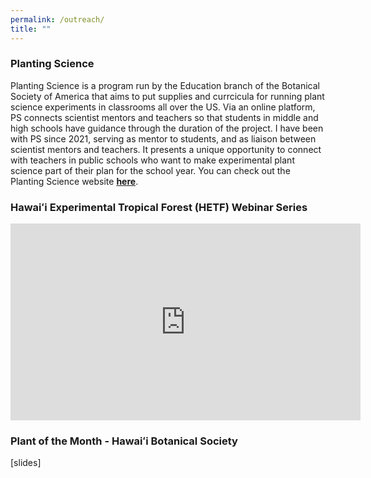 ```yaml
---
permalink: /outreach/
title: ""
--- 
```

### Planting Science

Planting Science is a program run by the Education branch of the Botanical Society of America that aims to put supplies and currcicula for running plant science experiments in classrooms all over the US. Via an online platform, PS connects scientist mentors and teachers so that students in middle and high schools have guidance through the duration of the project. I have been with PS since 2021, serving as mentor to students, and as liaison between scientist mentors and teachers. It presents a unique opportunity to connect with teachers in public schools who want to make experimental plant science part of their plan for the school year. You can check out the Planting Science website [**here**](https://plantingscience.org/). 
 
### Hawaiʻi Experimental Tropical Forest (HETF) Webinar Series 

<iframe src="https://www.youtube.com/embed/hqW2XGYGFAY?si=WFx03pLR0D2HRAhR" title="YouTube video player" frameborder="0" width="560" height="315" allow="accelerometer; autoplay; clipboard-write; encrypted-media; gyroscope; picture-in-picture; web-share" referrerpolicy="strict-origin-when-cross-origin" allowfullscreen></iframe>

### Plant of the Month - Hawaiʻi Botanical Society 

[slides]

